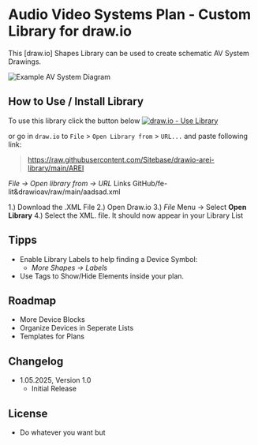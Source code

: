 # Audio Video Systems Plan - Custom Library for draw.io

This [draw.io] Shapes Library can be used to create schematic AV System Drawings.

![Example AV System Diagram](examples/example.png)


## How to Use / Install Library
To use this library click the button below
[![draw.io - Use Library](https://img.shields.io/static/v1?label=draw.io&message=Use+Library&color=c36f08)](https://app.diagrams.net/?splash=0&clibs=Uhttps%3A%2F%2Fraw.githubusercontent.com%2FSitebase%2Fdrawio-arei-library%2Fmain%2FAREI)

or go in `draw.io` to `File` > `Open Library from` > `URL...` and paste following link:
>https://raw.githubusercontent.com/Sitebase/drawio-arei-library/main/AREI

*File -> Open library from -> URL*
Links GitHub/fe-lit&drawioav/raw/main/aadsad.xml


1.) Download the .XML File
2.) Open Draw.io
3.) *File* Menu -> Select **Open Library**
4.) Select the XML. file. It should now appear in your Library List

## Tipps

- Enable Library Labels to help finding a Device Symbol:
	- *More Shapes -> Labels*
- Use Tags to Show/Hide Elements inside your plan.

## Roadmap

- More Device Blocks
- Organize Devices in Seperate Lists
- Templates for Plans


## Changelog

- 1.05.2025, Version 1.0
	- Initial Release

## License

- Do whatever you want but 

